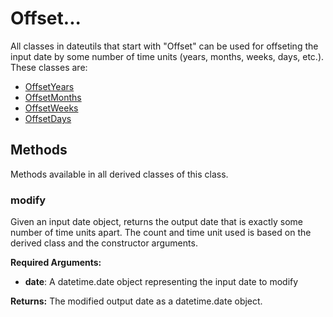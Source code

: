 # Offset...

All classes in dateutils that start with "Offset" can be used for offseting the input date by some number of time units (years, months, weeks, days, etc.). These classes are:

- [OffsetYears](./OffsetYears)
- [OffsetMonths](./OffsetMonths)
- [OffsetWeeks](./OffsetWeeks)
- [OffsetDays](./OffsetDays)

## Methods

Methods available in all derived classes of this class.

### modify

Given an input date object, returns the output date that is exactly some number of time units apart. The count and time unit used is based on the derived class and the constructor arguments.

**Required Arguments:**

- **date**: A datetime.date object representing the input date to modify

**Returns:** The modified output date as a datetime.date object.
